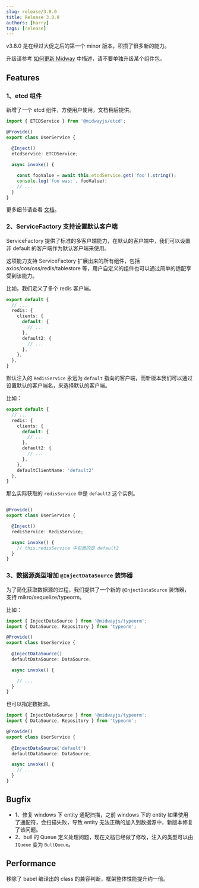 ```yaml
---
slug: release/3.8.0
title: Release 3.8.0
authors: [harry]
tags: [release]
---
```


v3.8.0 是在经过大促之后的第一个 minor 版本，积攒了很多新的能力。

升级请参考  [如何更新 Midway](/docs/how_to_update_midway) 中描述，请不要单独升级某个组件包。


## Features

### 1、etcd 组件

新增了一个 etcd 组件，方便用户使用，文档稍后提供。

```typescript
import { ETCDService } from '@midwayjs/etcd';

@Provide()
export class UserService {
  
  @Inject()
  etcdService: ETCDService;

  async invoke() {

    const fooValue = await this.etcdService.get('foo').string();
    console.log('foo was:', fooValue);
    // ...
  }
}
```

更多细节请查看 [文档](/docs/extensions/etcd)。

### 2、ServiceFactory 支持设置默认客户端

ServiceFactory 提供了标准的多客户端能力，在默认的客户端中，我们可以设置非 default 的客户端作为默认客户端来使用。

这项能力支持 ServiceFactory 扩展出来的所有组件，包括 axios/cos/oss/redis/tablestore 等，用户自定义的组件也可以通过简单的适配享受到该能力。

比如，我们定义了多个 redis 客户端。


```typescript
export default {
  // ...
  redis: {
    clients: {
      default: {
        // ...
      },
      default2: {
        // ...
      },
    },
  },
}
```

默认注入的 `RedisService` 永远为 `default` 指向的客户端，而新版本我们可以通过设置默认的客户端名，来选择默认的客户端。

比如：

```typescript
export default {
  // ...
  redis: {
    clients: {
      default: {
        // ...
      },
      default2: {
        // ...
      },
    },
    defaultClientName: 'default2'
  },
}
```

那么实际获取的 `redisService` 中是 `default2` 这个实例。

```typescript

@Provide()
export class UserService {

  @Inject()
  redisService: RedisService;

  async invoke() {
    // this.redisService 中包裹的是 default2
  }
}
```



### 3、数据源类型增加 `@InjectDataSource` 装饰器

为了简化获取数据源的过程，我们提供了一个新的 `@InjectDataSource` 装饰器，支持 mikro/sequelize/typeorm。

比如：

```typescript
import { InjectDataSource } from '@midwayjs/typeorm';
import { DataSource, Repository } from 'typeorm';

@Provide()
export class UserService {
  
  @InjectDataSource()
  defaultDataSource: DataSource;

  async invoke() {

    // ...
  }
}
```

也可以指定数据源。

```typescript
import { InjectDataSource } from '@midwayjs/typeorm';
import { DataSource, Repository } from 'typeorm';

@Provide()
export class UserService {
  
  @InjectDataSource('default')
  defaultDataSource: DataSource;

  async invoke() {
    // ...
  }
}
```



## Bugfix



- 1、修复 windows 下 entity 通配扫描，之前 windows 下的 entity 如果使用了通配符，会扫描失败，导致 entity 无法正确的加入到数据源中，新版本修复了该问题。
- 2、bull 的 Queue 定义处理问题，现在文档已经做了修改，注入的类型可以由 `IQueue` 变为 `BullQueue`。



## Performance

移除了 babel 编译出的 class 的兼容判断，框架整体性能提升约一倍。
